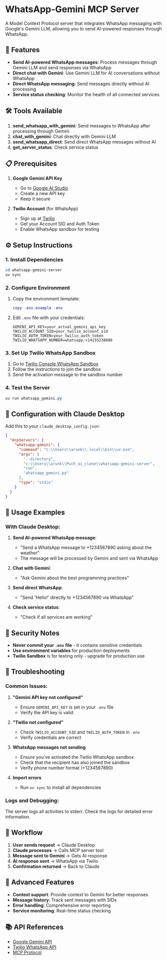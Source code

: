 # WhatsApp-Gemini MCP Server

A Model Context Protocol server that integrates WhatsApp messaging with Google's Gemini LLM, allowing you to send AI-powered responses through WhatsApp.

## 🚀 Features

- **Send AI-powered WhatsApp messages**: Process messages through Gemini LLM and send responses via WhatsApp
- **Direct chat with Gemini**: Use Gemini LLM for AI conversations without WhatsApp
- **Direct WhatsApp messaging**: Send messages directly without AI processing
- **Service status checking**: Monitor the health of all connected services

## 🛠️ Tools Available

1. **send_whatsapp_with_gemini**: Send messages to WhatsApp after processing through Gemini
2. **chat_with_gemini**: Chat directly with Gemini LLM
3. **send_whatsapp_direct**: Send direct WhatsApp messages without AI
4. **get_server_status**: Check service status

## 📋 Prerequisites

1. **Google Gemini API Key**
   - Go to [Google AI Studio](https://makersuite.google.com/app/apikey)
   - Create a new API key
   - Keep it secure

2. **Twilio Account** (for WhatsApp)
   - Sign up at [Twilio](https://www.twilio.com/)
   - Get your Account SID and Auth Token
   - Enable WhatsApp sandbox for testing

## ⚙️ Setup Instructions

### 1. Install Dependencies

```powershell
cd whatsapp-gemini-server
uv sync
```

### 2. Configure Environment

1. Copy the environment template:
   ```powershell
   copy .env.example .env
   ```

2. Edit `.env` file with your credentials:
   ```env
   GEMINI_API_KEY=your_actual_gemini_api_key
   TWILIO_ACCOUNT_SID=your_twilio_account_sid
   TWILIO_AUTH_TOKEN=your_twilio_auth_token
   TWILIO_WHATSAPP_NUMBER=whatsapp:+14155238886
   ```

### 3. Set Up Twilio WhatsApp Sandbox

1. Go to [Twilio Console WhatsApp Sandbox](https://console.twilio.com/us1/develop/sms/try-it-out/whatsapp-learn)
2. Follow the instructions to join the sandbox
3. Send the activation message to the sandbox number

### 4. Test the Server

```powershell
uv run whatsapp_gemini.py
```

## 🔧 Configuration with Claude Desktop

Add this to your `claude_desktop_config.json`:

```json
{
  "mcpServers": {
    "whatsapp-gemini": {
      "command": "C:\\Users\\arunk\\.local\\bin\\uv.exe",
      "args": [
        "--directory",
        "c:\\Users\\arunk\\Puch_ai_clone\\whatsapp-gemini-server",
        "run",
        "whatsapp_gemini.py"
      ],
      "type": "stdio"
    }
  }
}
```

## 📱 Usage Examples

### With Claude Desktop:

1. **Send AI-powered WhatsApp message**:
   - "Send a WhatsApp message to +1234567890 asking about the weather"
   - The message will be processed by Gemini and sent via WhatsApp

2. **Chat with Gemini**:
   - "Ask Gemini about the best programming practices"

3. **Send direct WhatsApp**:
   - "Send 'Hello!' directly to +1234567890 via WhatsApp"

4. **Check service status**:
   - "Check if all services are working"

## 🔐 Security Notes

- **Never commit your `.env` file** - it contains sensitive credentials
- **Use environment variables** for production deployments
- **Twilio Sandbox** is for testing only - upgrade for production use

## 🐛 Troubleshooting

### Common Issues:

1. **"Gemini API key not configured"**
   - Ensure `GEMINI_API_KEY` is set in your `.env` file
   - Verify the API key is valid

2. **"Twilio not configured"**
   - Check `TWILIO_ACCOUNT_SID` and `TWILIO_AUTH_TOKEN` in `.env`
   - Verify credentials are correct

3. **WhatsApp messages not sending**
   - Ensure you've activated the Twilio WhatsApp sandbox
   - Check that the recipient has also joined the sandbox
   - Verify phone number format (+1234567890)

4. **Import errors**
   - Run `uv sync` to install all dependencies

### Logs and Debugging:

The server logs all activities to stderr. Check the logs for detailed error information.

## 🔄 Workflow

1. **User sends request** → Claude Desktop
2. **Claude processes** → Calls MCP server tool
3. **Message sent to Gemini** → Gets AI response
4. **AI response sent** → WhatsApp via Twilio
5. **Confirmation returned** → Back to Claude

## 🌟 Advanced Features

- **Context support**: Provide context to Gemini for better responses
- **Message history**: Track sent messages with SIDs
- **Error handling**: Comprehensive error reporting
- **Service monitoring**: Real-time status checking

## 📚 API References

- [Google Gemini API](https://ai.google.dev/docs)
- [Twilio WhatsApp API](https://www.twilio.com/docs/whatsapp)
- [MCP Protocol](https://modelcontextprotocol.io/)
